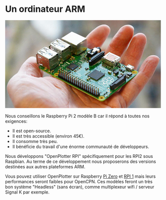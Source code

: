 # Un ordinateur ARM

![](../en/rpi2.jpg)

Nous conseillons le Raspberry Pi 2 modèle B car il répond à toutes nos exigences: 

* Il est open-source.
* Il est très accessible (environ 45€).
* Il consomme très peu.
* Il bénéficie du travail d'une énorme communauté de développeurs.

Nous développons "OpenPlotter RPI" spécifiquement pour les RPI2 sous Raspbian. Au terme de ce développement nous proposerons des versions destinées aux autres plateformes ARM.

Vous pouvez utiliser OpenPlotter sur Raspberry [Pi  Zero](https://www.raspberrypi.org/products/pi-zero/) et [RPI 1](https://www.raspberrypi.org/products/model-b-plus/) mais leurs performances seront faibles pour OpenCPN. Ces modèles feront un très bon système "Headless" (sans écran), comme multiplexeur wifi / serveur Signal K par exemple.